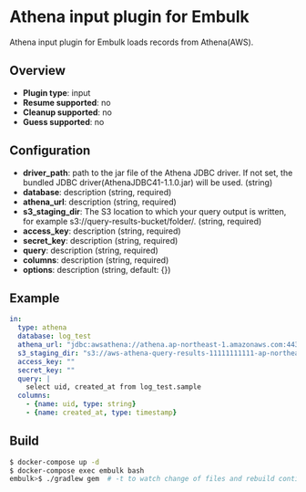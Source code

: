 # Athena input plugin for Embulk

Athena input plugin for Embulk loads records from Athena(AWS).

## Overview

* **Plugin type**: input
* **Resume supported**: no
* **Cleanup supported**: no
* **Guess supported**: no

## Configuration

* **driver_path**: path to the jar file of the Athena JDBC driver. If not set, the bundled JDBC driver(AthenaJDBC41-1.1.0.jar) will be used. (string)
* **database**: description (string, required)
* **athena_url**: description (string, required)
* **s3_staging_dir**: The S3 location to which your query output is written, for example s3://query-results-bucket/folder/. (string, required)
* **access_key**: description (string, required)
* **secret_key**: description (string, required)
* **query**: description (string, required)
* **columns**: description (string, required)
* **options**: description (string, default: {})

## Example

```yaml
in:
  type: athena
  database: log_test
  athena_url: "jdbc:awsathena://athena.ap-northeast-1.amazonaws.com:443"
  s3_staging_dir: "s3://aws-athena-query-results-11111111111-ap-northeast-1/"
  access_key: ""
  secret_key: ""
  query: |
    select uid, created_at from log_test.sample
  columns:
    - {name: uid, type: string}
    - {name: created_at, type: timestamp}
```

## Build

```bash
$ docker-compose up -d
$ docker-compose exec embulk bash
embulk>$ ./gradlew gem  # -t to watch change of files and rebuild continuously
```
